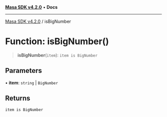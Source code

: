 [**Masa SDK v4.2.0**](../README.md) • **Docs**

***

[Masa SDK v4.2.0](../globals.md) / isBigNumber

# Function: isBigNumber()

> **isBigNumber**(`item`): `item is BigNumber`

## Parameters

• **item**: `string` \| `BigNumber`

## Returns

`item is BigNumber`

